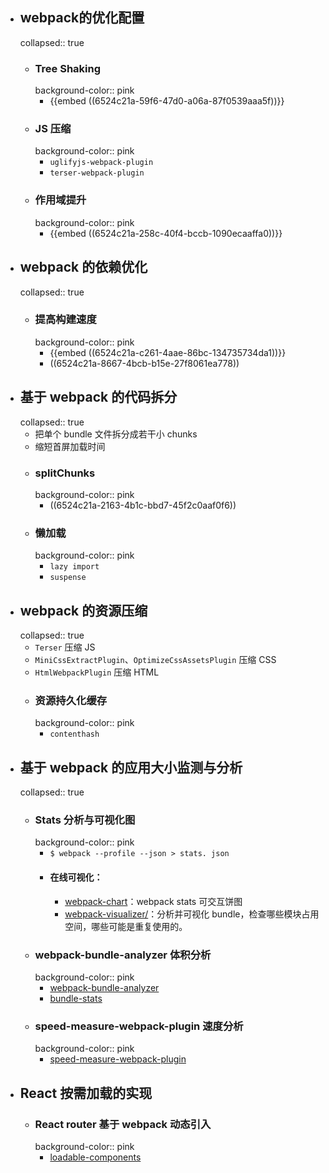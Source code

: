 - ## webpack的优化配置
  collapsed:: true
	- ### Tree Shaking
	  background-color:: pink
		- {{embed ((6524c21a-59f6-47d0-a06a-87f0539aaa5f))}}
	- ### JS 压缩
	  background-color:: pink
		- `uglifyjs-webpack-plugin`
		- `terser-webpack-plugin`
	- ### 作用域提升
	  background-color:: pink
		- {{embed ((6524c21a-258c-40f4-bccb-1090ecaaffa0))}}
- ## webpack 的依赖优化
  collapsed:: true
	- ### 提高构建速度
	  background-color:: pink
		- {{embed ((6524c21a-c261-4aae-86bc-134735734da1))}}
		- ((6524c21a-8667-4bcb-b15e-27f8061ea778))
- ## 基于 webpack 的代码拆分
  collapsed:: true
	- 把单个 bundle 文件拆分成若干小 chunks
	- 缩短首屏加载时间
	- ### splitChunks
	  background-color:: pink
		- ((6524c21a-2163-4b1c-bbd7-45f2c0aaf0f6))
	- ### 懒加载
	  background-color:: pink
		- `lazy import`
		- `suspense`
- ## webpack 的资源压缩
  collapsed:: true
	- `Terser` 压缩 JS
	- `MiniCssExtractPlugin`、`OptimizeCssAssetsPlugin` 压缩 CSS
	- `HtmlWebpackPlugin` 压缩 HTML
	- ### 资源持久化缓存
	  background-color:: pink
		- `contenthash`
- ## 基于 webpack 的应用大小监测与分析
  collapsed:: true
	- ### Stats 分析与可视化图
	  background-color:: pink
		- `$ webpack --profile --json > stats. json`
		- #### 在线可视化：
			- [webpack-chart](http://alexkuz.github.io/webpack-chart/)：webpack stats 可交互饼图
			- [webpack-visualizer/](https://chrisbateman.github.io/webpack-visualizer/)：分析并可视化 bundle，检查哪些模块占用空间，哪些可能是重复使用的。
	- ### webpack-bundle-analyzer 体积分析
	  background-color:: pink
		- [webpack-bundle-analyzer](https://github.com/webpack-contrib/webpack-bundle-analyzer)
		- [bundle-stats](https://github.com/relative-ci/bundle-stats)
	- ### speed-measure-webpack-plugin 速度分析
	  background-color:: pink
		- [speed-measure-webpack-plugin](https://github.com/stephencookdev/speed-measure-webpack-plugin)
- ## React 按需加载的实现
	- ### React router 基于 webpack 动态引入
	  background-color:: pink
		- [loadable-components](https://loadable-components.com/)
